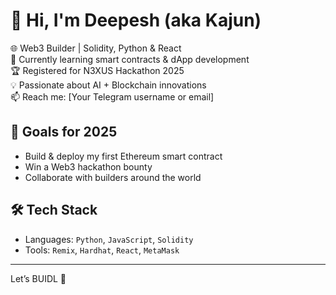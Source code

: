 # 👋 Hi, I'm Deepesh (aka Kajun)

🌐 Web3 Builder | Solidity, Python & React  
🔭 Currently learning smart contracts & dApp development  
🏆 Registered for N3XUS Hackathon 2025  
💡 Passionate about AI + Blockchain innovations  
📫 Reach me: [Your Telegram username or email]

## 🚀 Goals for 2025
- Build & deploy my first Ethereum smart contract  
- Win a Web3 hackathon bounty  
- Collaborate with builders around the world  

## 🛠️ Tech Stack
- Languages: `Python`, `JavaScript`, `Solidity`  
- Tools: `Remix`, `Hardhat`, `React`, `MetaMask`

---
Let’s BUIDL 🔗
